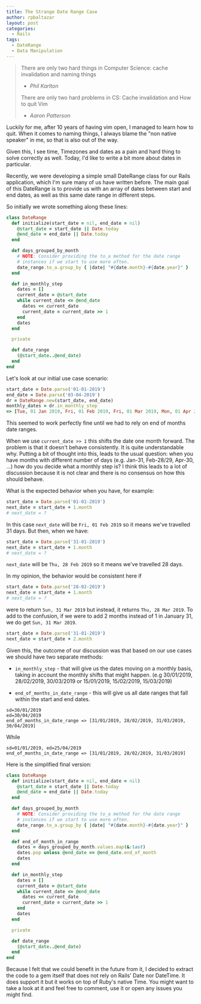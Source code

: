 ```yaml
---
title: The Strange Date Range Case
author: rpbaltazar
layout: post
categories:
  - Rails
tags:
  - DateRange
  - Data Manipulation
---
```

> There are only two hard things in Computer Science: cache invalidation and naming things
>  - *Phil Karlton*
>
> There are only two hard problems in CS: Cache invalidation and How to quit Vim
> - *Aaron Patterson*


Luckily for me, after 10 years of having vim open, I managed to learn how to quit. When it comes to naming things, I always blame the "non native speaker" in me, so that is also out of the way.

Given this, I see time, Timezones and dates as a pain and hard thing to solve correctly as well.
Today, I'd like to write a bit more about dates in particular.

Recently, we were developing a simple small DateRange class for our Rails application, which I'm sure many of us have written before. The main goal of this DateRange is to provide us with an array of dates between start and end dates, as well as this same date range in different steps.

So initially we wrote something along these lines:

```ruby
class DateRange
  def initialize(start_date = nil, end_date = nil)
    @start_date = start_date || Date.today
    @end_date = end_date || Date.today
  end

  def days_grouped_by_month
    # NOTE: Consider providing the to_a method for the date range
    # instances if we start to use more often.
    date_range.to_a.group_by { |date| "#{date.month}-#{date.year}" }
  end

  def in_monthly_step
    dates = []
    current_date = @start_date
    while current_date <= @end_date
      dates << current_date
      current_date = current_date >> 1
    end
    dates
  end

  private

  def date_range
    (@start_date..@end_date)
  end
end
```

Let's look at our initial use case scenario:

```ruby
start_date = Date.parse('01-01-2019')
end_date = Date.parse('03-04-2019')
dr = DateRange.new(start_date, end_date)
monthly_dates = dr.in_monthly_step
=> [Tue, 01 Jan 2019, Fri, 01 Feb 2019, Fri, 01 Mar 2019, Mon, 01 Apr 2019]
```

This seemed to work perfectly fine until we had to rely on end of months date ranges.

When we use `current_date >> 1` this shifts the date one month forward. The problem is
that it doesn't behave consistently. It is quite understandable why. Putting a bit of
thought into this, leads to the usual question: when you have months with different
number of days (e.g. Jan-31, Feb-28/29, Apr-30, ...) how do you decide what a monthly step
is? I think this leads to a lot of discussion because it is not clear and there is no
consensus on how this should behave.

What is the expected behavior when you have, for example:

```ruby
start_date = Date.parse('01-01-2019')
next_date = start_date + 1.month
# next_date = ?
```

In this case `next_date` will be `Fri, 01 Feb 2019` so it means we've travelled 31 days. But then, when we have:

```ruby
start_date = Date.parse('31-01-2019')
next_date = start_date + 1.month
# next_date = ?
```

`next_date` will be `Thu, 28 Feb 2019` so it means we've travelled 28 days.

In my opinion, the behavior would be consistent here if

```ruby
start_date = Date.parse('28-02-2019')
next_date = start_date + 1.month
# next_date = ?
```

were to return `Sun, 31 Mar 2019` but instead, it returns `Thu, 28 Mar 2019`.
To add to the confusion, if we were to add 2 months instead of 1 in January 31,
we do get `Sun, 31 Mar 2019`.

```ruby
start_date = Date.parse('31-01-2019')
next_date = start_date + 2.month
```

Given this, the outcome of our discussion was that based on our use cases we
should have two separate methods:
- `in_monthly_step` - that will give us the dates moving on a monthly basis,
taking in account the monthly shifts that might happen.
(e.g 30/01/2019, 28/02/2019, 30/03/2019 or 15/01/2019, 15/02/2019, 15/03/2019)

- `end_of_months_in_date_range` - this will give us all date ranges that
fall within the start and end dates.

```
sd=30/01/2019
ed=30/04/2019
end_of_months_in_date_range => [31/01/2019, 28/02/2019, 31/03/2019, 30/04/2019]
```

While

```
sd=01/01/2019, ed=25/04/2019
end_of_months_in_date_range => [31/01/2019, 28/02/2019, 31/03/2019]
```

Here is the simplified final version:

```ruby
class DateRange
  def initialize(start_date = nil, end_date = nil)
    @start_date = start_date || Date.today
    @end_date = end_date || Date.today
  end

  def days_grouped_by_month
    # NOTE: Consider providing the to_a method for the date range
    # instances if we start to use more often.
    date_range.to_a.group_by { |date| "#{date.month}-#{date.year}" }
  end

  def end_of_month_in_range
    dates = days_grouped_by_month.values.map(&:last)
    dates.pop unless @end_date == @end_date.end_of_month
    dates
  end

  def in_monthly_step
    dates = []
    current_date = @start_date
    while current_date <= @end_date
      dates << current_date
      current_date = current_date >> 1
    end
    dates
  end

  private

  def date_range
    (@start_date..@end_date)
  end
end
```

Because I felt that we could benefit in the future from it, I decided to extract
the code to a gem itself that does not rely on Rails' Date nor DateTime. It does
support it but it works on top of Ruby's native Time. You might want to take a
look at it and feel free to comment, use it or open any issues you might find.
